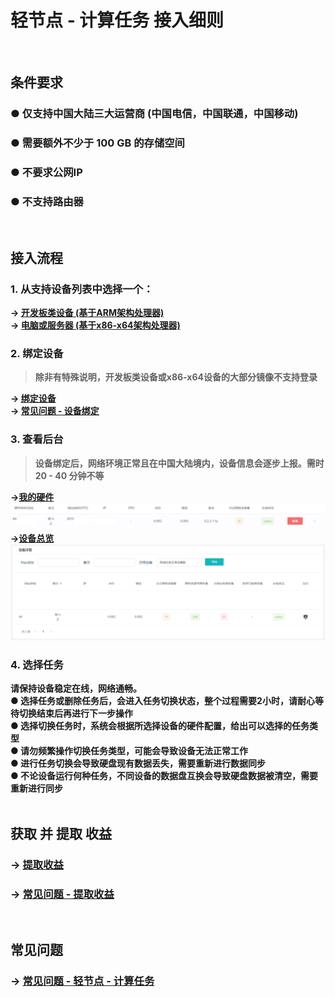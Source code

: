# 轻节点 - 计算任务 接入细则
<br>

## 条件要求
### ● 仅支持中国大陆三大运营商 (中国电信，中国联通，中国移动)
### ● 需要额外不少于 100 GB 的存储空间
### ● 不要求公网IP
### ● 不支持路由器
<br>

## 接入流程
### 1. 从支持设备列表中选择一个：
**-> [开发板类设备 (基于ARM架构处理器)](3.2.1-arm.md)  
-> [电脑或服务器 (基于x86-x64架构处理器)](3.2.2-x86.md)**

### 2. 绑定设备
> **除非有特殊说明，开发板类设备或x86-x64设备的大部分镜像不支持登录**  

**-> [绑定设备](4.0-bound.md)  
-> [常见问题 - 设备绑定](6.1-faq-bound.md)**

### 3. 查看后台
> **设备绑定后，网络环境正常且在中国大陆境内，设备信息会逐步上报。需时 20 - 40 分钟不等**  

**->[我的硬件](https://console.bonuscloud.work/hardList)**  
![Image](image/network-task-myhardware.png)  
**->[设备总览](https://console.bonuscloud.work/deviceOverview)**  
![Image](image/network-task-overall.png)  

### 4. 选择任务
**请保持设备稳定在线，网络通畅。  
● 选择任务或删除任务后，会进入任务切换状态，整个过程需要2小时，请耐心等待切换结束后再进行下一步操作  
● 选择切换任务时，系统会根据所选择设备的硬件配置，给出可以选择的任务类型  
● 请勿频繁操作切换任务类型，可能会导致设备无法正常工作  
● 进行任务切换会导致硬盘现有数据丢失，需要重新进行数据同步  
● 不论设备运行何种任务，不同设备的数据盘互换会导致硬盘数据被清空，需要重新进行同步**  
<br>

## 获取 并 提取 收益
### -> [提取收益](5.0-withdrawal.md)
### -> [常见问题 - 提取收益](6.4-faq-withdrawal.md)
<br>

## 常见问题
### -> [常见问题 - 轻节点 - 计算任务](6.6-faq-cal.md)
